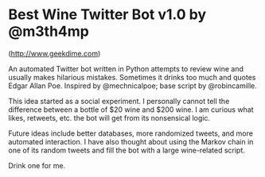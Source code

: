 # Best Wine Twitter Bot v1.0 by @m3th4mp
(http://www.geekdime.com)

An automated Twitter bot written in Python attempts to review wine
and usually makes hilarious mistakes. Sometimes it drinks too much
and quotes Edgar Allan Poe. Inspired by @mechnicalpoe; base script
by @robincamille.

This idea started as a social experiment. I personally cannot tell
the difference between a bottle of $20 wine and $200 wine. I am
curious what likes, retweets, etc. the bot will get from its
nonsensical logic.

Future ideas include better databases, more randomized tweets, and
more automated interaction. I have also thought about using the
Markov chain in one of its random tweets and fill the bot with a
large wine-related script.

Drink one for me.